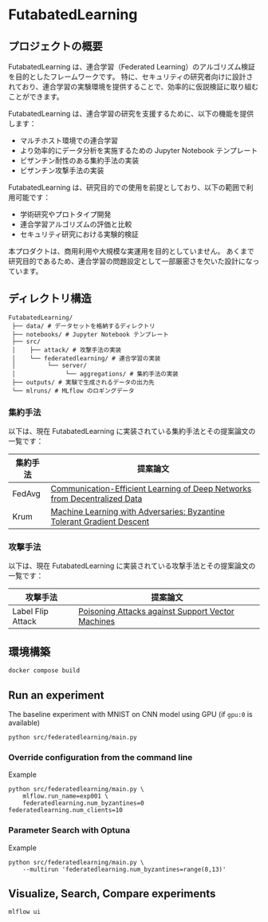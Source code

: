 # FutabatedLearning

## プロジェクトの概要

FutabatedLearning は、連合学習（Federated Learning）のアルゴリズム検証を目的としたフレームワークです。
特に、セキュリティの研究者向けに設計されており、連合学習の実験環境を提供することで、効率的に仮説検証に取り組むことができます。

FutabatedLearning は、連合学習の研究を支援するために、以下の機能を提供します：

- マルチホスト環境での連合学習
- より効率的にデータ分析を実施するための Jupyter Notebook テンプレート
- ビザンチン耐性のある集約手法の実装
- ビザンチン攻撃手法の実装

FutabatedLearning は、研究目的での使用を前提としており、以下の範囲で利用可能です：

- 学術研究やプロトタイプ開発
- 連合学習アルゴリズムの評価と比較
- セキュリティ研究における実験的検証

本プロダクトは、商用利用や大規模な実運用を目的としていません。
あくまで研究目的であるため、連合学習の問題設定として一部厳密さを欠いた設計になっています。

## ディレクトリ構造

```
FutabatedLearning/
 ├── data/ # データセットを格納するディレクトリ
 ├── notebooks/ # Jupyter Notebook テンプレート
 ├── src/
 │    ├── attack/ # 攻撃手法の実装
 │    └── federatedlearning/ # 連合学習の実装
 │         └── server/
 │              └── aggregations/ # 集約手法の実装
 ├── outputs/ # 実験で生成されるデータの出力先
 └── mlruns/ # MLflow のロギングデータ
```

### 集約手法

以下は、現在 FutabatedLearning に実装されている集約手法とその提案論文の一覧です：

| 集約手法 | 提案論文                                                                                                                                                                        |
| -------- | ------------------------------------------------------------------------------------------------------------------------------------------------------------------------------- |
| FedAvg   | [Communication-Efficient Learning of Deep Networks from Decentralized Data](https://arxiv.org/abs/1602.05629)                                                                   |
| Krum     | [Machine Learning with Adversaries: Byzantine Tolerant Gradient Descent](https://proceedings.neurips.cc/paper_files/paper/2017/file/f4b9ec30ad9f68f89b29639786cb62ef-Paper.pdf) |

### 攻撃手法

以下は、現在 FutabatedLearning に実装されている攻撃手法とその提案論文の一覧です：

| 攻撃手法          | 提案論文                                                                                            |
| ----------------- | --------------------------------------------------------------------------------------------------- |
| Label Flip Attack | [Poisoning Attacks against Support Vector Machines](https://dl.acm.org/doi/10.5555/3042573.3042761) |

## 環境構築

```
docker compose build
```

## Run an experiment

The baseline experiment with MNIST on CNN model using GPU (if `gpu:0` is available)

```
python src/federatedlearning/main.py
```

### Override configuration from the command line

Example

```
python src/federatedlearning/main.py \
    mlflow.run_name=exp001 \
    federatedlearning.num_byzantines=0 federatedlearning.num_clients=10
```

### Parameter Search with Optuna

Example

```
python src/federatedlearning/main.py \
    --multirun 'federatedlearning.num_byzantines=range(8,13)'
```

## Visualize, Search, Compare experiments

```
mlflow ui
```
